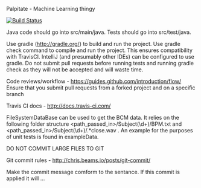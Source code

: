 Palpitate - Machine Learning thingy

[![Build Status](https://travis-ci.org/group-24/Palpitate.svg?branch=master)](https://travis-ci.org/group-24/Palpitate)

Java code should go into src/main/java. Tests should go into src/test/java.

Use gradle (http://gradle.org/) to build and run the project. Use gradle check command to compile and run the project. This ensures compatibility with TravisCI. IntelliJ (and presumably other IDEs) can be configured to use gradle.
Do not submit pull requests before running tests and running gradle check as they will not be accepted and will waste time.

Code reviews/workflow - https://guides.github.com/introduction/flow/
Ensure that you submit pull requests from a forked project and on a specific branch

Travis CI docs - http://docs.travis-ci.com/

FileSystemDataBase can be used to get the BCM data. It relies on the following folder structure
<path_passed_in>/Subject(\d+)/BPM.txt and <path_passed_in>/Subject(\d+)/.*close.wav . An example
for the purposes of unit tests is found in exampleData.

DO NOT COMMIT LARGE FILES TO GIT

Git commit rules - http://chris.beams.io/posts/git-commit/


Make the commit message comform to the sentance. If this commit is applied it will ...
